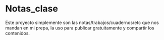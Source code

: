 # Notas_clase
Este proyecto simplemente son las notas/trabajos/cuadernos/etc que nos mandan en mi prepa, la uso para publicar gratuitamente y compartir los contenidos.